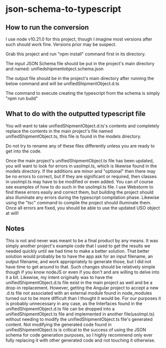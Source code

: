 # json-schema-to-typescript

## How to run the conversion

I use node v10.21.0 for this project, though I imagine most versions after such should work fine.  Versions prior may be suspect.

Grab this project and run "npm install" command first in its directory.

The input JSON Schema file should be put in the project's main directory and named: unifiedshipmentobject.schema.json

The output file should be in the project's main directory after running the below command and will be unifiedShipmentObject.d.ts

The command to execute creating the typescript from the schema is simply "npm run build"

## What to do with the outputted typescript file

You will want to take unifiedShipmentObject.d.ts's contents and completely replace the contents in the main project's file named unifiedShipmentObject.ts, this file is found in the models directory.

Do not try to rename any of these files differently unless you are ready to get into the code.

Once the main project's unifiedShipmentObject.ts file has been updated, you will want to look for errors in usoImpl.ts, which is likewise found in the models directory.  If the additions are minor and "optional" then there may be no errors to correct, but if they are significant or required, then classes in usoImpl.ts may have to be modified or even added.  You can of course see examples of how to do such in the usoImpl.ts file.  I use Webstorm to find these errors easily and correct them, but building the project should also illuminate any errors during the typescript compilation phase.  Likewise using the "tsc" command to compile the project should illuminate them.  Once all errors are fixed, you should be able to use the updated USO object at will!

## Notes

This is not and never was meant to be a final product by any means.  It was simply another project's example code that I used to get the results we needed quickly until we had time to make a better solution.  That better solution would probably be to have the app ask for an input filename, an output filename, and work appropriately to generate those, but I did not have time to get around to that.  Such changes should be relatively simple though if you know nodeJS or even if you don't and are willing to delve into it a bit.  Likewise, my intent originally was to have the unifiedShipmentObject.d.ts file exist in the main project as well and be a drop-in replacement.  However, getting the Angular project to accept a new .d.ts file not associated with an external module found in node_modules turned out to be more difficult than I thought it would be.  For our purposes it is probably unnecessary in any case, as the Interfaces found in the unifiedShipmentObject.d.ts file can be dropped into a unifiedShipmentObject.ts file and implemented in another file(usoImpl.ts) without needing to modify the unifiedShipmentObject.ts file's generated content.  Not modifying the generated code found in unifiedShipmentObject.ts is critical to the success of using the JSON schema for code generation purposes, so I highly recommend only ever fully replacing it with other generated code and not touching it otherwise.
